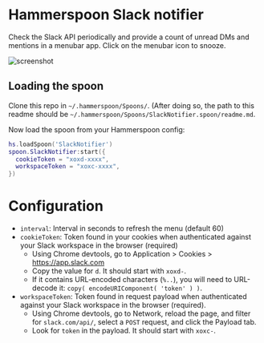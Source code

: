# Hammerspoon Slack notifier

Check the Slack API periodically and provide a count of unread DMs and mentions
in a menubar app. Click on the menubar icon to snooze.

![screenshot](https://zthings.files.wordpress.com/2020/02/screen-shot-2020-02-09-at-11.17.33-pm.png)

## Loading the spoon

Clone this repo in `~/.hammerspoon/Spoons/`. (After doing so, the path to this
readme should be `~/.hammerspoon/Spoons/SlackNotifier.spoon/readme.md`.

Now load the spoon from your Hammerspoon config:

```lua
hs.loadSpoon('SlackNotifier')
spoon.SlackNotifier:start({
  cookieToken = "xoxd-xxxx",
  workspaceToken = "xoxc-xxxx",
})
```

# Configuration

- `interval`: Interval in seconds to refresh the menu (default 60)
- `cookieToken`: Token found in your cookies when authenticated against your Slack workspace in the browser (required)
  - Using Chrome devtools, go to Application > Cookies > https://app.slack.com
  - Copy the value for `d`. It should start with `xoxd-`.
  - If it contains URL-encoded characters (`%..`), you will need to URL-decode it: `copy( encodeURIComponent( 'token' ) )`.
- `workspaceToken`: Token found in request payload when authenticated against your Slack workspace in the browser (required).
  - Using Chrome devtools, go to Network, reload the page, and filter for `slack.com/api/`, select a `POST` request, and click the Payload tab.
  - Look for `token` in the payload. It should start with `xoxc-`.
